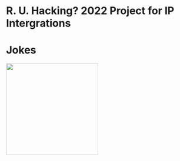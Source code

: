 # R. U. Hacking? 2022 Project for IP Intergrations
# Jokes

<img src="https://ruhacking.uk/static/media/newLogo.ecdd8c65966754d36849.png" height="250">
